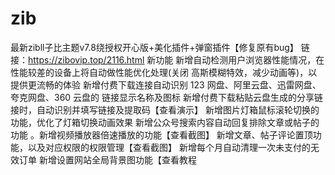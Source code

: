 # zib
最新zibll子比主题v7.8绕授权开心版+美化插件+弹窗插件【修复原有bug】
链接：https://zibovip.top/2116.html
新功能
新增自动检测用户浏览器性能情况，在性能较差的设备上将自动做性能优化处理(关闭
高斯模糊特效，减少动画等)，以提供更流畅的体验
新增付费下载连接自动识别 123 网盘、阿里云盘、迅雷网盘、夸克网盘、360 云盘的
链接显示名称及图标
新增付费下载粘贴云盘生成的分享链接时，自动识别并填写链接及提取码【查看演示】
新增图片灯箱鼠标滚轮切换的功能，优化了灯箱切换动画效果
新增公众号搜索内容自动回复排除文章或帖子的功能
。新增视频播放器倍速播放的功能【查看截图】
新增文章、帖子评论置顶功能，以及对应权限的权限管理【查看截图】
新增每个月自动清理一次未支付的无效订单
新增设置网站全局背景图功能【查看教程
